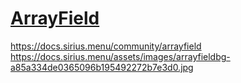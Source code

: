 # [ArrayField](https://docs.sirius.menu/community/arrayfield)

https://docs.sirius.menu/community/arrayfield
https://docs.sirius.menu/assets/images/arrayfieldbg-a85a334de0365096b195492272b7e3d0.jpg
